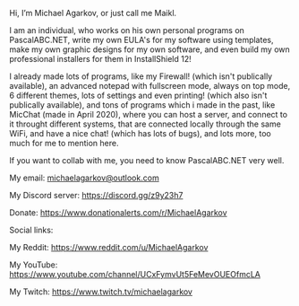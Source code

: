Hi, I’m Michael Agarkov, or just call me Maikl.

I am an individual, who works on his own personal programs on PascalABC.NET,
write my own EULA's for my software using templates,
make my own graphic designs for my own software,
and even build my own professional installers for them in InstallShield 12!

I already made lots of programs, like my Firewall! (which isn't publically available),
an advanced notepad with fullscreen mode, always on top mode, 6 different themes, lots of settings and even printing! (which also isn't publically available),
and tons of programs which i made in the past, like MicChat (made in April 2020), where you can host a server, and connect to it throught different systems, that are connected locally through the same WiFi, and have a nice chat! (which has lots of bugs), and lots more, too much for me to mention here.

If you want to collab with me, you need to know PascalABC.NET very well.

My email: michaelagarkov@outlook.com

My Discord server: https://discord.gg/z9y23h7

Donate: https://www.donationalerts.com/r/MichaelAgarkov


Social links:

My Reddit: https://www.reddit.com/u/MichaelAgarkov

My YouTube: https://www.youtube.com/channel/UCxFymvUt5FeMevOUEOfmcLA

My Twitch: https://www.twitch.tv/michaelagarkov
